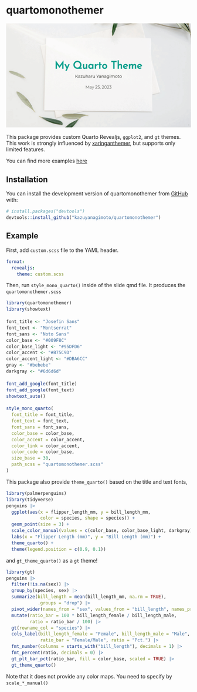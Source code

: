 
<!-- README.md is generated from README.Rmd. Please edit that file -->

# quartomonothemer

<!-- badges: start -->
<!-- badges: end -->

<img src="man/figures/quartomonothemer.gif">

This package provides custom Quarto Revealjs, `ggplot2`, and `gt`
themes. This work is strongly influenced by
[xaringanthemer](https://pkg.garrickadenbuie.com/xaringanthemer/), but
supports only limited features.

You can find more examples
[here](https://github.com/kazuyanagimoto/quarto-slides-example)

## Installation

You can install the development version of quartomonothemer from
[GitHub](https://github.com/) with:

``` r
# install.packages("devtools")
devtools::install_github("kazuyanagimoto/quartomonothemer")
```

## Example

First, add `custom.scss` file to the YAML header.

``` yaml
format:
  revealjs:
    theme: custom.scss
```

Then, run `style_mono_quarto()` inside of the slide qmd file. It
produces the `quartomonothemer.scss`

``` r
library(quartomonothemer)
library(showtext)

font_title <- "Josefin Sans"
font_text <- "Montserrat"
font_sans <- "Noto Sans" 
color_base <- "#009F8C"
color_base_light <- "#95DFD6"
color_accent <- "#B75C9D"
color_accent_light <- "#DBA6CC"
gray <- "#bebebe"
darkgray <- "#6d6d6d"

font_add_google(font_title)
font_add_google(font_text)
showtext_auto()

style_mono_quarto(
  font_title = font_title,
  font_text = font_text,
  font_sans = font_sans,
  color_base = color_base,
  color_accent = color_accent,
  color_link = color_accent,
  color_code = color_base,
  size_base = 30,
  path_scss = "quartomonothemer.scss"
)
```

This package also provide `theme_quarto()` based on the title and text
fonts,

``` r
library(palmerpenguins)
library(tidyverse)
penguins |>
  ggplot(aes(x = flipper_length_mm, y = bill_length_mm,
             color = species, shape = species)) +
  geom_point(size = 3) +
  scale_color_manual(values = c(color_base, color_base_light, darkgray)) +
  labs(x = "Flipper Length (mm)", y = "Bill Length (mm)") +
  theme_quarto() +
  theme(legend.position = c(0.9, 0.1))
```

and `gt_theme_quarto()` as a `gt` theme!

``` r
library(gt)
penguins |>
  filter(!is.na(sex)) |>
  group_by(species, sex) |>
  summarize(bill_length = mean(bill_length_mm, na.rm = TRUE),
            .groups = "drop") |>
  pivot_wider(names_from = "sex", values_from = "bill_length", names_prefix = "bill_length_") |>
  mutate(ratio_bar = 100 * bill_length_female / bill_length_male,
         ratio = ratio_bar / 100) |>
  gt(rowname_col = "species") |>
  cols_label(bill_length_female = "Female", bill_length_male = "Male",
             ratio_bar = "Female/Male", ratio = "Pct.") |>
  fmt_number(columns = starts_with("bill_length"), decimals = 1) |>
  fmt_percent(ratio, decimals = 0) |>
  gt_plt_bar_pct(ratio_bar, fill = color_base, scaled = TRUE) |>
  gt_theme_quarto()
```

Note that it does not provide any color maps. You need to specify by
`scale_*_manual()`
